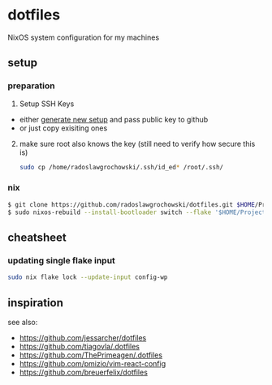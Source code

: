 # dotfiles

NixOS system configuration for my machines 

## setup

### preparation

1. Setup SSH Keys

- either [generate new setup](https://docs.github.com/en/authentication/connecting-to-github-with-ssh/generating-a-new-ssh-key-and-adding-it-to-the-ssh-agent)
  and pass public key to github
- or just copy exisiting ones

2. make sure root also knows the key
   (still need to verify how secure this is)
   ```sh
   sudo cp /home/radoslawgrochowski/.ssh/id_ed* /root/.ssh/
   ```

### nix

```sh
$ git clone https://github.com/radoslawgrochowski/dotfiles.git $HOME/Projects/dotfiles
$ sudo nixos-rebuild --install-bootloader switch --flake '$HOME/Projects/dotfiles#radoslawgrochowski-desktop'
```

## cheatsheet

### updating single flake input

```sh
sudo nix flake lock --update-input config-wp
```

## inspiration

see also:

- https://github.com/jessarcher/dotfiles
- https://github.com/tiagovla/.dotfiles
- https://github.com/ThePrimeagen/.dotfiles
- https://github.com/pmizio/vim-react-config
- https://github.com/breuerfelix/dotfiles
